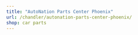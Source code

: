 ```yaml
---
title: "AutoNation Parts Center Phoenix"
url: /chandler/autonation-parts-center-phoenix/
shop: car parts
---
```

